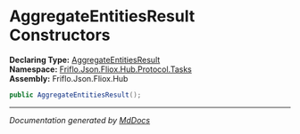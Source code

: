 ﻿<!--  
  <auto-generated>   
    The contents of this file were generated by a tool.  
    Changes to this file may be list if the file is regenerated  
  </auto-generated>   
-->

# AggregateEntitiesResult Constructors

**Declaring Type:** [AggregateEntitiesResult](../index.md)  
**Namespace:** [Friflo.Json.Fliox.Hub.Protocol.Tasks](../../index.md)  
**Assembly:** Friflo.Json.Fliox.Hub

```csharp
public AggregateEntitiesResult();
```
___

*Documentation generated by [MdDocs](https://github.com/ap0llo/mddocs)*
